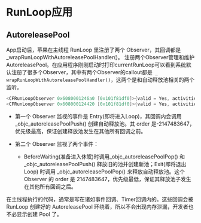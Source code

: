 # RunLoop应用

## AutoreleasePool

App启动后，苹果在主线程 RunLoop 里注册了两个 Observer，其回调都是 _wrapRunLoopWithAutoreleasePoolHandler()。
注册两个Observer管理和维护AutoreleasePool。在应用程序刚刚启动时打印currentRunLoop可以看到系统默认注册了很多个Observer，其中有两个Observer的callout都是` _ wrapRunLoopWithAutoreleasePoolHandler()`，这两个是和自动释放池相关的两个监听。
```c
<CFRunLoopObserver 0x6080001246a0 [0x101f81df0]>{valid = Yes, activities = 0x1, repeats = Yes, order = -2147483647, callout = _wrapRunLoopWithAutoreleasePoolHandler (0x1020e07ce), context = <CFArray 0x60800004cae0 [0x101f81df0]>{type = mutable-small, count = 0, values = ()}}
<CFRunLoopObserver 0x608000124420 [0x101f81df0]>{valid = Yes, activities = 0xa0, repeats = Yes, order = 2147483647, callout = _wrapRunLoopWithAutoreleasePoolHandler (0x1020e07ce), context = <CFArray 0x60800004cae0 [0x101f81df0]>{type = mutable-small, count = 0, values = ()}}
```

- 第一个 Observer 监视的事件是 Entry(即将进入Loop)，其回调内会调用 _objc_autoreleasePoolPush() 创建自动释放池。其 order 是-2147483647，优先级最高，保证创建释放池发生在其他所有回调之前。

- 第二个 Observer 监视了两个事件： 
    - BeforeWaiting(准备进入休眠)时调用_objc_autoreleasePoolPop() 和 _objc_autoreleasePoolPush() 释放旧的池并创建新池；Exit(即将退出Loop) 时调用 _objc_autoreleasePoolPop() 来释放自动释放池。这个 Observer 的 order 是 2147483647，优先级最低，保证其释放池子发生在其他所有回调之后。

在主线程执行的代码，通常是写在诸如事件回调、Timer回调内的。这些回调会被 RunLoop 创建好的 AutoreleasePool 环绕着，所以不会出现内存泄漏，开发者也不必显示创建 Pool 了。